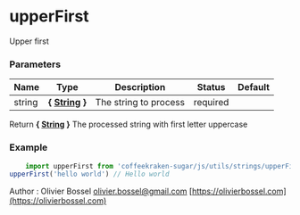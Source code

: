# upperFirst

Upper first


### Parameters
Name  |  Type  |  Description  |  Status  |  Default
------------  |  ------------  |  ------------  |  ------------  |  ------------
string  |  **{ [String](https://developer.mozilla.org/fr/docs/Web/JavaScript/Reference/Objets_globaux/String) }**  |  The string to process  |  required  |

Return **{ [String](https://developer.mozilla.org/fr/docs/Web/JavaScript/Reference/Objets_globaux/String) }** The processed string with first letter uppercase

### Example
```js
	import upperFirst from 'coffeekraken-sugar/js/utils/strings/upperFirst'
upperFirst('hello world') // Hello world
```
Author : Olivier Bossel [olivier.bossel@gmail.com](mailto:olivier.bossel@gmail.com) [https://olivierbossel.com](https://olivierbossel.com)